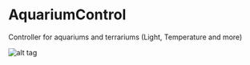 AquariumControl
===============

Controller for aquariums and terrariums (Light, Temperature and more)

![alt tag](http://notizblog.files.wordpress.com/2014/01/overview.png)

